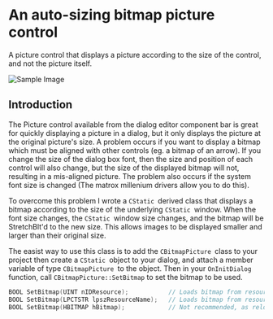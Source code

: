 # An auto-sizing bitmap picture control

A picture control that displays a picture according to the size of the control, and not the picture itself.




![Sample Image](https://raw.githubusercontent.com/ChrisMaunder/bitmappicture/master/docs/assets/BitmapPicture.gif)

## Introduction

The Picture control available from the dialog editor component bar is great for quickly displaying a picture in a dialog, but it only displays the picture at the original picture's size. A problem occurs if you want to display a bitmap which must be aligned with other controls (eg. a bitmap of an arrow). If you change the size of the dialog box font, then the size and position of each control will also change, but the size of the displayed bitmap will not, resulting in a mis-aligned picture. The problem also occurs if the system font size is changed (The matrox millenium drivers allow you to do this). 

To overcome this problem I wrote a `CStatic `derived class that displays a bitmap according to the size of the underlying `CStatic `window. When the font size changes, the `CStatic `window size changes, and the bitmap will be StretchBlt'd to the new size. This allows images to be displayed smaller and larger than their original size. 

The easist way to use this class is to add the `CBitmapPicture `class to your project then create a `CStatic `object to your dialog, and attach a member variable of type `CBitmapPicture `to the object. Then in your `OnInitDialog `function, call `CBitmapPicture::SetBitmap` to set the bitmap to be used. 

```cpp
BOOL SetBitmap(UINT nIDResource);           // Loads bitmap from resource ID
BOOL SetBitmap(LPCTSTR lpszResourceName);   // Loads bitmap from resource name
BOOL SetBitmap(HBITMAP hBitmap);            // Not recommended, as reloads can't                                            // be done
```
